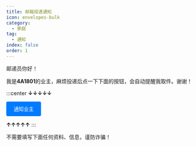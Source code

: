 ```yaml
---
title: 邮箱投递通知
icon: envelopes-bulk
category:
  - 家庭
tag:
  - 通知
index: false
order: 1
---
```

邮递员你好！

我是**4A1801**的业主，麻烦投递后点一下下面的按钮，会自动提醒我取件。谢谢！

:::center
**↓↓↓↓↓**

<button type="button" style="padding: 10px 20px; background-color: #007bff; color: #fff; border: none; border-radius: 4px;" onclick="window.location.href='https://short.4a1801.life/mailbox'">通知业主</button>

**↑↑↑↑↑**
:::

不需要填写下面任何资料、信息，谨防诈骗！
